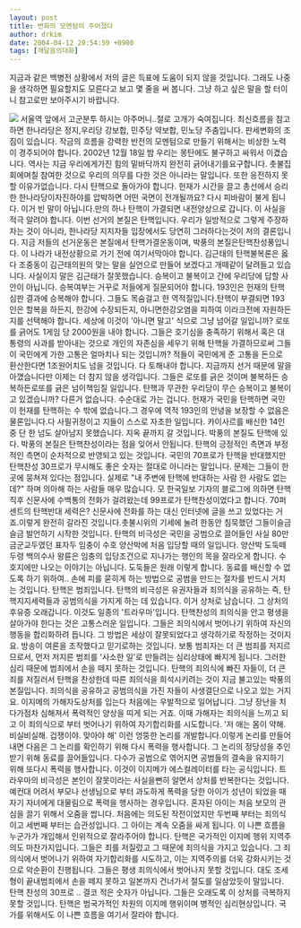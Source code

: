 ```yaml
---
layout: post
title: 변화의 모멘텀이 주어졌다
author: drkim
date: 2004-04-12 20:54:59 +0900
tags: [깨달음의대화]
---
```

 지금과 같은 백병전 상황에서 저의 글은 득표에 도움이 되지 않을 것입니다. 그래도 나중을 생각하면 필요할지도 모른다고 보고 몇 줄을 써 봅니다. 그냥 하고 싶은 말을 할 터이니 참고로만 보아주시기 바랍니다.     
    
        

              


![](http://drkimz.com/technote/board/private/upimg/1081761873.jpg) 서울역 앞에서 고군분투 하시는 아주머니..절로 고개가 숙여집니다. 최신흐름을 참고하면 한나라당은 정지,우리당 강보합, 민주당 약보합, 민노당 주춤입니다. 판세변화의 조짐이 있습니다. 작금의 흐름을 강력한 반전의 모멘텀으로 만들기 위해서는 비상한 노력이 경주되어야 합니다. 2002년 12월 18일 밤 우리는 몽탄에도 불구하고 싸워서 이겼습니다. 역사는 지금 우리에게가진 힘의 밑바닥까지 완전히 긁어내기를요구합니다. 촛불집회에며칠 참여한 것으로 우리의 의무를 다한 것은 아니라는 말입니다. 또한 응전하지 못할 이유가없습니다. 다시 탄핵으로 돌아가야 합니다. 헌재가 시간을 끌고 총선에서 승리한 한나라당이자진하야를 압박하면 어떤 국면이 전개될까요? 다시 피바람이 불게 됩니다. 이거 빈 말이 아닙니다.만의 하나 탄핵이 가결되면 내전양상으로 갑니다. 이 사실을 적극 알려야 합니다. 이번 선거의 본질은 탄핵입니다. 우리가 일방적으로 그렇게 주장하자는 것이 아니라, 한나라당 지지자들 입장에서도 당연히 그러하다는것이 저의 결론입니다. 지금 저들의 선거운동은 본질에서 탄핵가결운동이며, 박풍의 본질은탄핵찬성풍입니다. 이 나라가 내전상황으로 가기 전에 여기서막아야 합니다. 김근태의 탄핵불복론은 옳다 조중동이 김근태의원의 맞는 말을 실언으로 만들어 보겠다고 개떼같이 달려들고 있습니다. 사실이지 말은 김근태가 잘못했습니다. 승복이고 불복이고 간에 우리당에 답할 사안이 아닙니다. 승복여부는 거꾸로 저들에게 질문되어야 합니다. 193인은 헌재의 탄핵심판 결과에 승복해야 합니다. 그들도 목숨걸고 한 역적질입니다.탄핵이 부결되면 193인은 할복을 하든지, 한강에 수장되든지, 아니면한강오염을 피하여 이라크전에 자원하든지를 선택해야 합니다. 세상에 이것이 '아니면 말고' 식으로 그냥 넘어갈 일입니까? 로또를 긁어도 1게임 당 2000원을 내야 합니다. 그들은 호기심을 충족하기 위해서 혹은 대통령의 사과를 받아내는 것으로 개인의 자존심을 세우기 위해 탄핵을 가결하므로써 그들이 국민에게 가한 고통은 얼마치나 되는 것입니까? 적들이 국민에게 준 고통을 돈으로 환산한다면 1조원어치도 넘을 것입니다. 다 토해내야 합니다. 지금까지 선거 때문에 말을 아꼈습니다만 이제는 더 참지 않을 생각입니다. 그들은 로또를 긁은 것이며 불복하든 승복하든로또를 긁은 넘이책임질 일입니다. 탄핵과 무관한 우리당이 무슨 승복이고 불복이고 있겠습니까? 다른거 없습니다. 수순대로 가는 겁니다. 헌재가 국민을 탄핵하면 국민이 헌재를 탄핵하는 수 밖에 없습니다.그 경우에 역적 193인의 안녕을 보장할 수 없음은 물론입니다.다 사필귀정이고 지들이 스스로 자초한 일입니다. 카이사르를 배신한 14인 중 단 한 넘도 살아남지 못했습니다. 지옥 끝까지 갈 것입니다. 박풍의 본질도 탄핵에 있다. 박풍의 본질은 탄핵찬성이라는 점을 잊어서 안됩니다. 탄핵의 긍정적인 측면과 부정적인 측면이 순차적으로 반영되고 있는 것입니다. 국민의 70프로가 탄핵을 반대했지만 탄핵찬성 30프로가 무시해도 좋은 숫자는 절대로 아니라는 말입니다. 문제는 그들이 한 곳에 뭉쳐져 있다는 점입니다. 실제로 "내 주변에 탄핵에 반대하는 사람 한 사람도 없는데?" 하며 의아해 하는 사람들 매우 많습니다. 모 한국일보 기자의 블로그에 의하면 탄핵직후 신문사에 수백통의 전화가 걸려왔는데 99프로가 탄핵찬성이었다고 합니다. 70퍼센트의 탄핵반대 세력은? 신문사에 전화를 하는 대신 인터넷에 글을 쓰고 있었다는 거죠.이렇게 완전히 갈라진 것입니다.촛불시위의 기세에 눌려 한동안 침묵했던 그들이슬금슬금 발언하기 시작한 것입니다. 탄핵의 비극성은 국민을 공범으로 끌어들인 사실 80만 금군교두였던 표자두 임충이 수호 양산박에 처음 입당할 때의 일입니다. 양산박 도둑떼 두령 백의수사 왕륜은 임충의 입당조건으로 지나가는 행인의 목을 잘라오게 합니다. 수호지에만 나오는 이야기는 아닙니다. 도둑들은 원래 이렇게 합니다. 동료를 배신할 수 없도록 하기 위하여.. 손에 피를 묻히게 하는 방법으로 공범을 만드는 절차를 반드시 거치는 것입니다. 탄핵은 범죄입니다. 탄핵의 비극성은 유권자들과 죄의식을 공유하는 즉, 탄핵지지세력들과 공범의식을 가지게 하는 데 있습니다. 이거 상처로 남습니다. 그 상처의 후유증 오래갑니다. 이것도 일종의 '트라우마'입니다. 탄핵찬성의 죄의식을 안고 평생을 살아가야 한다는 것은 고통스러운 일입니다. 그들은 죄의식에서 벗어나기 위하여 자신의 행동을 합리화하려 듭니다. 그 방법은 세상이 잘못되었다고 생각하기로 작정하는 것이지요. 방송이 여론을 조작했다고 믿기로하는 것입니다. 보통 범죄자는 더 큰 범죄를 저지르므로서, 먼저 저지른 범죄를 '사소한 일'로 만들려는 심리상태에 빠지게 됩니다. 그러한 심리 때문에 범죄에서 손을 떼지 못하는 것입니다. 탄핵의 죄의식에 빠진 자들이, 더 큰 죄를 저질러서 탄핵을 찬성한데 따른 죄의식을 희석시키려는 것이 지금 불고있는 박풍의 본질입니다. 죄의식을 공유하고 공범의식을 가진 자들이 사생결단으로 나오고 있는 거지요. 이지메의 가해자도상처를 입는다 처음에는 우발적으로 일어납니다. 그냥 장난을 치다가점차 심해져서 폭력적인 양상을 띠게 되는 거죠. 이때 가해자는 죄의식을 느끼고 되고 이 죄의식으로 부터 벗어나기 위하여 자기합리화를 시도합니다. '저 애는 몸이 약해. 비실비실해. 겁쟁이야. 맞아야 해' 이런 엉뚱한 논리를 개발합니다.이렇게 논리를 만들어 내면 다음은 그 논리를 확인하기 위해 다시 폭력을 행사합니다. 그 논리의 정당성을 추인받기 위해 동료를 끌어들입니다. 다수가 공범으로 엮어지면 공범들의 결속을 유지하기 위해 또다시 폭력을 행사합니다. 이것이 이지메가 에스컬레이터를 타는 공식입니다. 트라우마의 비극성은 본인이 잘못이라는 사실을뻔히 알면서 상처를 반복한다는 것입니다. 예컨대 어려서 부모나 선생님으로 부터 과도하게 폭력을 당한 아이가 성년이 되었을 때 자기 자녀에게 대물림으로 폭력을 행사하는 경우입니다. 혼자된 아이는 처음 보모의 관심을 끌기 위해서 오줌을 쌉니다. 처음에는 의도된 작전이었지만 두번째 부터는 죄의식이고 세번째 부터는 습관성입니다. 그 아이는 계속 오줌을 싸게 됩니다. 이 나쁜 흐름을 누군가가 개입해서 인위적으로 잘라주어야 합니다. 탄핵은 국가적인 이지메 행위 지역주의도 마찬가지입니다. 그들은 죄를 저질렀고 그 때문에 죄의식을 가지고 있습니다. 그 죄의식에서 벗어나기 위하여 자기합리화를 시도하고, 이는 지역주의를 더욱 강화시키는 것으로 악순환이 진행됩니다. 그들은 평생 죄의식에서 벗어나지 못할 것입니다. 대도 조세형이 끝내범죄에서 손을 떼지 못하고 일본까지 건너가서 절도를 일삼았듯이 말입니다. 탄핵 찬성의 30프로 .. 결코 적은 숫자가 아닙니다. 그들은 오래도록 이 상처를 극복하지 못할 것입니다. 탄핵은 범국가적인 차원의 이지메 행위이며 병적인 심리현상입니다. 국가를 위해서도 이 나쁜 흐름을 여기서 잘라야 합니다.